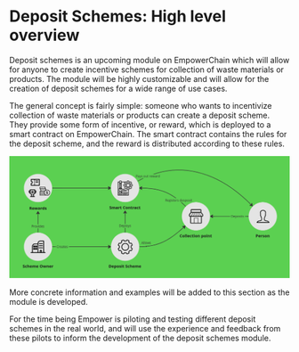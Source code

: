 # Deposit Schemes: High level overview

Deposit schemes is an upcoming module on EmpowerChain which will allow for anyone to create incentive schemes for collection of waste materials or products. 
The module will be highly customizable and will allow for the creation of deposit schemes for a wide range of use cases.

The general concept is fairly simple: someone who wants to incentivize collection of waste materials or products can create a deposit scheme.
They provide some form of incentive, or reward, which is deployed to a smart contract on EmpowerChain.
The smart contract contains the rules for the deposit scheme, and the reward is distributed according to these rules.

![Deposit scheme](./deposit-scheme.png 'Deposit scheme')

More concrete information and examples will be added to this section as the module is developed.

For the time being Empower is piloting and testing different deposit schemes in the real world, and will use the experience and feedback from these pilots to inform the development of the deposit schemes module.